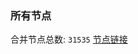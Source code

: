 ### 所有节点
合并节点总数: `31535`
[节点链接](https://github.com/qjlxg/586/raw/refs/heads/master/sub/sub_merge_base64.txt)


